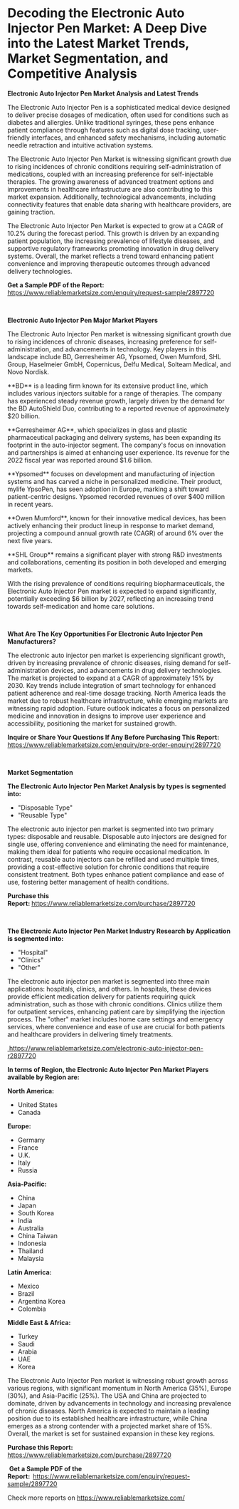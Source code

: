 <p><h1>Decoding the Electronic Auto Injector Pen Market: A Deep Dive into the Latest Market Trends, Market Segmentation, and Competitive Analysis</h1></p><p><strong>Electronic Auto Injector Pen Market Analysis and Latest Trends</strong></p>
<p><p>The Electronic Auto Injector Pen is a sophisticated medical device designed to deliver precise dosages of medication, often used for conditions such as diabetes and allergies. Unlike traditional syringes, these pens enhance patient compliance through features such as digital dose tracking, user-friendly interfaces, and enhanced safety mechanisms, including automatic needle retraction and intuitive activation systems.</p><p>The Electronic Auto Injector Pen Market is witnessing significant growth due to rising incidences of chronic conditions requiring self-administration of medications, coupled with an increasing preference for self-injectable therapies. The growing awareness of advanced treatment options and improvements in healthcare infrastructure are also contributing to this market expansion. Additionally, technological advancements, including connectivity features that enable data sharing with healthcare providers, are gaining traction.</p><p>The Electronic Auto Injector Pen Market is expected to grow at a CAGR of 10.2% during the forecast period. This growth is driven by an expanding patient population, the increasing prevalence of lifestyle diseases, and supportive regulatory frameworks promoting innovation in drug delivery systems. Overall, the market reflects a trend toward enhancing patient convenience and improving therapeutic outcomes through advanced delivery technologies.</p></p>
<p><strong>Get a Sample PDF of the Report:&nbsp;</strong> <a href="https://www.reliablemarketsize.com/enquiry/request-sample/2897720?utm_campaign=2593&utm_medium=2&utm_source=Github&utm_content=ia&utm_term=15032025&utm_id=electronic-auto-injector-pen">https://www.reliablemarketsize.com/enquiry/request-sample/2897720</a></p>
<p>&nbsp;</p>
<p><strong>Electronic Auto Injector Pen Major Market Players</strong></p>
<p><p>The Electronic Auto Injector Pen market is witnessing significant growth due to rising incidences of chronic diseases, increasing preference for self-administration, and advancements in technology. Key players in this landscape include BD, Gerresheimer AG, Ypsomed, Owen Mumford, SHL Group, Haselmeier GmbH, Copernicus, Delfu Medical, Solteam Medical, and Novo Nordisk.</p><p>**BD** is a leading firm known for its extensive product line, which includes various injectors suitable for a range of therapies. The company has experienced steady revenue growth, largely driven by the demand for the BD AutoShield Duo, contributing to a reported revenue of approximately $20 billion.</p><p>**Gerresheimer AG**, which specializes in glass and plastic pharmaceutical packaging and delivery systems, has been expanding its footprint in the auto-injector segment. The company's focus on innovation and partnerships is aimed at enhancing user experience. Its revenue for the 2022 fiscal year was reported around $1.6 billion.</p><p>**Ypsomed** focuses on development and manufacturing of injection systems and has carved a niche in personalized medicine. Their product, mylife YpsoPen, has seen adoption in Europe, marking a shift toward patient-centric designs. Ypsomed recorded revenues of over $400 million in recent years.</p><p>**Owen Mumford**, known for their innovative medical devices, has been actively enhancing their product lineup in response to market demand, projecting a compound annual growth rate (CAGR) of around 6% over the next five years.</p><p>**SHL Group** remains a significant player with strong R&D investments and collaborations, cementing its position in both developed and emerging markets.</p><p>With the rising prevalence of conditions requiring biopharmaceuticals, the Electronic Auto Injector Pen market is expected to expand significantly, potentially exceeding $6 billion by 2027, reflecting an increasing trend towards self-medication and home care solutions.</p></p>
<p>&nbsp;</p>
<p><strong>What Are The Key Opportunities For Electronic Auto Injector Pen Manufacturers?</strong></p>
<p><p>The electronic auto injector pen market is experiencing significant growth, driven by increasing prevalence of chronic diseases, rising demand for self-administration devices, and advancements in drug delivery technologies. The market is projected to expand at a CAGR of approximately 15% by 2030. Key trends include integration of smart technology for enhanced patient adherence and real-time dosage tracking. North America leads the market due to robust healthcare infrastructure, while emerging markets are witnessing rapid adoption. Future outlook indicates a focus on personalized medicine and innovation in designs to improve user experience and accessibility, positioning the market for sustained growth.</p></p>
<p><strong>Inquire or Share Your Questions If Any Before Purchasing This Report:</strong> <a href="https://www.reliablemarketsize.com/enquiry/pre-order-enquiry/2897720?utm_campaign=2593&utm_medium=2&utm_source=Github&utm_content=ia&utm_term=15032025&utm_id=electronic-auto-injector-pen">https://www.reliablemarketsize.com/enquiry/pre-order-enquiry/2897720</a></p>
<p>&nbsp;</p>
<p><strong>Market Segmentation</strong></p>
<p><strong>The Electronic Auto Injector Pen Market Analysis by types is segmented into:</strong></p>
<p><ul><li>"Disposable Type"</li><li>"Reusable Type"</li></ul></p>
<p><p>The electronic auto injector pen market is segmented into two primary types: disposable and reusable. Disposable auto injectors are designed for single use, offering convenience and eliminating the need for maintenance, making them ideal for patients who require occasional medication. In contrast, reusable auto injectors can be refilled and used multiple times, providing a cost-effective solution for chronic conditions that require consistent treatment. Both types enhance patient compliance and ease of use, fostering better management of health conditions.</p></p>
<p><strong>Purchase this Report:&nbsp;</strong><a href="https://www.reliablemarketsize.com/purchase/2897720?utm_campaign=2593&utm_medium=2&utm_source=Github&utm_content=ia&utm_term=15032025&utm_id=electronic-auto-injector-pen">https://www.reliablemarketsize.com/purchase/2897720</a></p>
<p>&nbsp;</p>
<p><strong>The Electronic Auto Injector Pen Market Industry Research by Application is segmented into:</strong></p>
<p><ul><li>"Hospital"</li><li>"Clinics"</li><li>"Other"</li></ul></p>
<p><p>The electronic auto injector pen market is segmented into three main applications: hospitals, clinics, and others. In hospitals, these devices provide efficient medication delivery for patients requiring quick administration, such as those with chronic conditions. Clinics utilize them for outpatient services, enhancing patient care by simplifying the injection process. The "other" market includes home care settings and emergency services, where convenience and ease of use are crucial for both patients and healthcare providers in delivering timely treatments.</p></p>
<p><a href="https://www.reliablemarketsize.com/electronic-auto-injector-pen-r2897720?utm_campaign=2593&utm_medium=2&utm_source=Github&utm_content=ia&utm_term=15032025&utm_id=electronic-auto-injector-pen">&nbsp;https://www.reliablemarketsize.com/electronic-auto-injector-pen-r2897720</a></p>
<p><strong>In terms of Region, the Electronic Auto Injector Pen Market Players available by Region are:</strong></p>
<p>
    <p> <strong> North America: </strong>
        <ul>
            <li>United States</li>
            <li>Canada</li>
        </ul>
        </p> 
    <p> <strong> Europe: </strong>
        <ul>
            <li>Germany</li>
            <li>France</li>
            <li>U.K.</li>
            <li>Italy</li>
            <li>Russia</li>
        </ul>
        </p> 
    <p> <strong> Asia-Pacific: </strong>
        <ul>
            <li>China</li>
            <li>Japan</li>
            <li>South Korea</li>
            <li>India</li>
            <li>Australia</li>
            <li>China Taiwan</li>
            <li>Indonesia</li>
            <li>Thailand</li>
            <li>Malaysia</li>
        </ul>
        </p> 
    <p> <strong> Latin America: </strong>
        <ul>
            <li>Mexico</li>
            <li>Brazil</li>
            <li>Argentina Korea</li>
            <li>Colombia</li>
        </ul>
        </p> 
    <p> <strong> Middle East & Africa: </strong>
        <ul>
            <li>Turkey</li>
            <li>Saudi</li>
            <li>Arabia</li>
            <li>UAE</li>
            <li>Korea</li>
        </ul>
    </p>
    </p>
<p><p>The Electronic Auto Injector Pen market is witnessing robust growth across various regions, with significant momentum in North America (35%), Europe (30%), and Asia-Pacific (25%). The USA and China are projected to dominate, driven by advancements in technology and increasing prevalence of chronic diseases. North America is expected to maintain a leading position due to its established healthcare infrastructure, while China emerges as a strong contender with a projected market share of 15%. Overall, the market is set for sustained expansion in these key regions.</p></p>
<p><strong>Purchase this Report: </strong><a href="https://www.reliablemarketsize.com/purchase/2897720?utm_campaign=2593&utm_medium=2&utm_source=Github&utm_content=ia&utm_term=15032025&utm_id=electronic-auto-injector-pen">https://www.reliablemarketsize.com/purchase/2897720</a></p>
<p>&nbsp;<strong>Get a Sample PDF of the Report:&nbsp;&nbsp;</strong><a href="https://www.reliablemarketsize.com/enquiry/request-sample/2897720?utm_campaign=2593&utm_medium=2&utm_source=Github&utm_content=ia&utm_term=15032025&utm_id=electronic-auto-injector-pen">https://www.reliablemarketsize.com/enquiry/request-sample/2897720</a></p>
<p><strong></strong></p>
<p>Check more reports on <a href="https://www.reliablemarketsize.com/?utm_campaign=2593&utm_medium=2&utm_source=Github&utm_content=ia&utm_term=15032025&utm_id=electronic-auto-injector-pen">https://www.reliablemarketsize.com/</a></p>